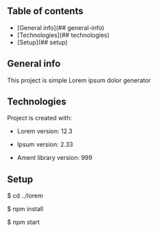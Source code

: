 ## Table of contents

* [General info](## general-info)
* [Technologies](## technologies)
* [Setup](## setup)

## General info

This project is simple Lorem ipsum dolor generator

## Technologies

Project is created with:

* Lorem version: 12.3

* Ipsum version: 2.33

* Ament library version: 999

## Setup

$ cd ../lorem

$ npm install

$ npm start

